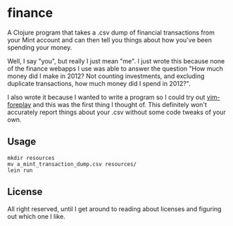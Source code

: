 # finance

A Clojure program that takes a .csv dump of financial transactions from your Mint account and can then tell you things about how you've been spending your money.

Well, I say "you", but really I just mean "me". I just wrote this because none of the finance webapps I use was able to answer the question "How much money did I make in 2012? Not counting investments, and excluding duplicate transactions, how much money did I spend in 2012?".

I also wrote it because I wanted to write a program so I could try out [vim-foreplay](https://github.com/tpope/vim-foreplay) and this was the first thing I thought of. This definitely won't accurately report things about your .csv without some code tweaks of your own.

## Usage

    mkdir resources
    mv a_mint_transaction_dump.csv resources/
    lein run

## License

All right reserved, until I get around to reading about licenses and figuring out which one I like.
